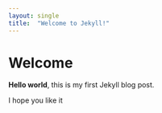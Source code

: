 ```yaml
---
layout: single
title:  "Welcome to Jekyll!"
---
```


# Welcome

**Hello world**, this is my first Jekyll blog post.

I hope you like it
